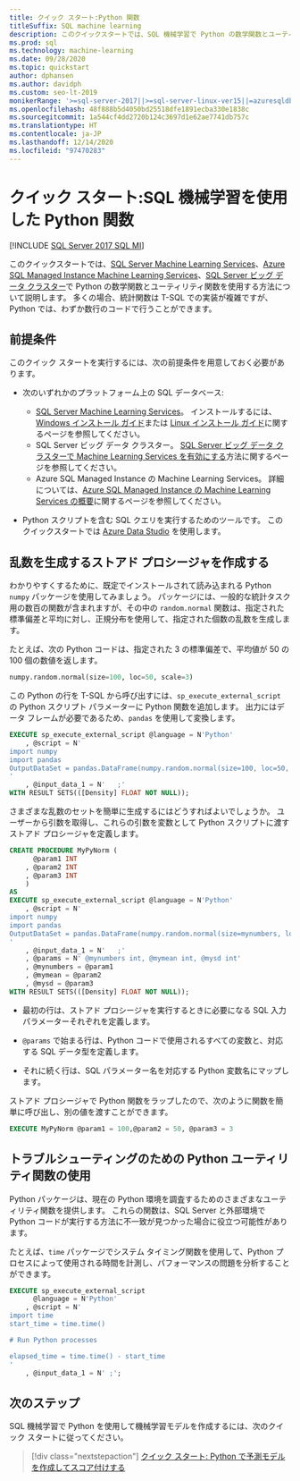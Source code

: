 ```yaml
---
title: クイック スタート:Python 関数
titleSuffix: SQL machine learning
description: このクイックスタートでは、SQL 機械学習で Python の数学関数とユーティリティ関数を使用する方法について説明します。
ms.prod: sql
ms.technology: machine-learning
ms.date: 09/28/2020
ms.topic: quickstart
author: dphansen
ms.author: davidph
ms.custom: seo-lt-2019
monikerRange: '>=sql-server-2017||>=sql-server-linux-ver15||=azuresqldb-mi-current'
ms.openlocfilehash: 48f888b5d4050bd25518dfe1891ecba330e1838c
ms.sourcegitcommit: 1a544cf4dd2720b124c3697d1e62ae7741db757c
ms.translationtype: HT
ms.contentlocale: ja-JP
ms.lasthandoff: 12/14/2020
ms.locfileid: "97470283"
---
```

# <a name="quickstart-python-functions-with-sql-machine-learning"></a>クイック スタート:SQL 機械学習を使用した Python 関数
[!INCLUDE [SQL Server 2017 SQL MI](../../includes/applies-to-version/sqlserver2017-asdbmi.md)]

このクイックスタートでは、[SQL Server Machine Learning Services](../sql-server-machine-learning-services.md)、[Azure SQL Managed Instance Machine Learning Services](/azure/azure-sql/managed-instance/machine-learning-services-overview)、[SQL Server ビッグ データ クラスター](../../big-data-cluster/machine-learning-services.md)で Python の数学関数とユーティリティ関数を使用する方法について説明します。 多くの場合、統計関数は T-SQL での実装が複雑ですが、Python では、わずか数行のコードで行うことができます。

## <a name="prerequisites"></a>前提条件

このクイック スタートを実行するには、次の前提条件を用意しておく必要があります。

- 次のいずれかのプラットフォーム上の SQL データベース:
  - [SQL Server Machine Learning Services](../sql-server-machine-learning-services.md)。 インストールするには、[Windows インストール ガイド](../install/sql-machine-learning-services-windows-install.md)または [Linux インストール ガイド](../../linux/sql-server-linux-setup-machine-learning.md?toc=%2Fsql%2Fmachine-learning%2Ftoc.json)に関するページを参照してください。
  - SQL Server ビッグ データ クラスター。 [SQL Server ビッグ データ クラスターで Machine Learning Services を有効にする](../../big-data-cluster/machine-learning-services.md)方法に関するページを参照してください。
  - Azure SQL Managed Instance の Machine Learning Services。 詳細については、[Azure SQL Managed Instance の Machine Learning Services の概要](/azure/azure-sql/managed-instance/machine-learning-services-overview)に関するページを参照してください。

- Python スクリプトを含む SQL クエリを実行するためのツールです。 このクイックスタートでは [Azure Data Studio](../../azure-data-studio/what-is.md) を使用します。

## <a name="create-a-stored-procedure-to-generate-random-numbers"></a>乱数を生成するストアド プロシージャを作成する

わかりやすくするために、既定でインストールされて読み込まれる Python `numpy` パッケージを使用してみましょう。 パッケージには、一般的な統計タスク用の数百の関数が含まれますが、その中の `random.normal` 関数は、指定された標準偏差と平均に対し、正規分布を使用して、指定された個数の乱数を生成します。

たとえば、次の Python コードは、指定された 3 の標準偏差で、平均値が 50 の 100 個の数値を返します。

```Python
numpy.random.normal(size=100, loc=50, scale=3)
```

この Python の行を T-SQL から呼び出すには、`sp_execute_external_script` の Python スクリプト パラメーターに Python 関数を追加します。 出力にはデータ フレームが必要であるため、`pandas` を使用して変換します。

```sql
EXECUTE sp_execute_external_script @language = N'Python'
    , @script = N'
import numpy
import pandas
OutputDataSet = pandas.DataFrame(numpy.random.normal(size=100, loc=50, scale=3));
'
    , @input_data_1 = N'   ;'
WITH RESULT SETS(([Density] FLOAT NOT NULL));
```

さまざまな乱数のセットを簡単に生成するにはどうすればよいでしょうか。 ユーザーから引数を取得し、これらの引数を変数として Python スクリプトに渡すストアド プロシージャを定義します。

```sql
CREATE PROCEDURE MyPyNorm (
      @param1 INT
    , @param2 INT
    , @param3 INT
    )
AS
EXECUTE sp_execute_external_script @language = N'Python'
    , @script = N'
import numpy
import pandas
OutputDataSet = pandas.DataFrame(numpy.random.normal(size=mynumbers, loc=mymean, scale=mysd));
'
    , @input_data_1 = N'   ;'
    , @params = N' @mynumbers int, @mymean int, @mysd int'
    , @mynumbers = @param1
    , @mymean = @param2
    , @mysd = @param3
WITH RESULT SETS(([Density] FLOAT NOT NULL));
```

- 最初の行は、ストアド プロシージャを実行するときに必要になる SQL 入力パラメーターそれぞれを定義します。

- `@params` で始まる行は、Python コードで使用されるすべての変数と、対応する SQL データ型を定義します。

- それに続く行は、SQL パラメーター名を対応する Python 変数名にマップします。

ストアド プロシージャで Python 関数をラップしたので、次のように関数を簡単に呼び出し、別の値を渡すことができます。

```sql
EXECUTE MyPyNorm @param1 = 100,@param2 = 50, @param3 = 3
```

## <a name="use-python-utility-functions-for-troubleshooting"></a>トラブルシューティングのための Python ユーティリティ関数の使用

Python パッケージは、現在の Python 環境を調査するためのさまざまなユーティリティ関数を提供します。 これらの関数は、SQL Server と外部環境で Python コードが実行する方法に不一致が見つかった場合に役立つ可能性があります。

たとえば、`time` パッケージでシステム タイミング関数を使用して、Python プロセスによって使用される時間を計測し、パフォーマンスの問題を分析することができます。

```sql
EXECUTE sp_execute_external_script
      @language = N'Python'
    , @script = N'
import time
start_time = time.time()

# Run Python processes

elapsed_time = time.time() - start_time
'
    , @input_data_1 = N' ;';
```

## <a name="next-steps"></a>次のステップ

SQL 機械学習で Python を使用して機械学習モデルを作成するには、次のクイック スタートに従ってください。

> [!div class="nextstepaction"]
> [クイック スタート: Python で予測モデルを作成してスコア付けする](quickstart-python-train-score-model.md)
